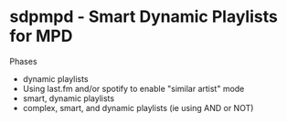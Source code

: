 # sdpmpd - Smart Dynamic Playlists for MPD

Phases
- dynamic playlists
- Using last.fm and/or spotify to enable "similar artist" mode
- smart, dynamic playlists
- complex, smart, and dynamic playlists (ie using AND or NOT)
